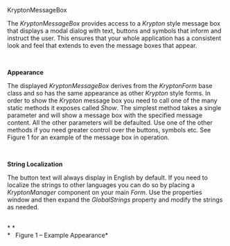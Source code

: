 KryptonMessageBox

The *KryptonMessageBox* provides access to a *Krypton* style message box that
displays a modal dialog with text, buttons and symbols that inform and instruct
the user. This ensures that your whole application has a consistent look and
feel that extends to even the message boxes that appear.

 

**Appearance**

The displayed *KryptonMessageBox* derives from the *KryptonForm* base class and
so has the same appearance as other *Krypton* style forms. In order to show the
*Krypton* message box you need to call one of the many static methods it exposes
called *Show*. The simplest method takes a single parameter and will show a
message box with the specified message content. All the other parameters will be
defaulted. Use one of the other methods if you need greater control over the
buttons, symbols etc. See Figure 1 for an example of the message box in
operation.

 

**String Localization**

The button text will always display in English by default. If you need to
localize the strings to other languages you can do so by placing a
*KryptonManager* component on your main *Form*. Use the properties window and
then expand the *GlobalStrings* property and modify the strings as needed.

   
* *  
*   Figure 1 – Example Appearance*
